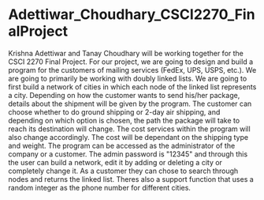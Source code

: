 # Adettiwar_Choudhary_CSCI2270_FinalProject

Krishna Adettiwar and Tanay Choudhary will be working together for the CSCI 2270 Final Project. For our project, we are going to design and build a program for the customers of mailing services (FedEx, UPS, USPS, etc.). We are going to primarily be working with doubly linked lists. We are going to first build a network of cities in which each node of the linked list represents a city. Depending on how the customer wants to send his/her package, details about the shipment will be given by the program. The customer can choose whether to do ground shipping or 2-day air shipping, and depending on which option is chosen, the path the package will take to reach its destination will change. The cost services within the program will also change accordingly. The cost will be dependant on the shipping type and weight. The program can be accessed as the administrator of the company or a customer. The admin password is "12345" and through this the user can build a network, edit it by adding or deleting a city or completely change it. As a customer they can chose to search through nodes and returns the linked list. Theres also a support function that uses a random integer as the phone number for different cities. 
